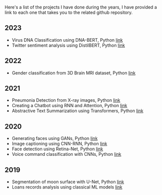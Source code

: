 Here's a list of the projects I have done during the years, I have provided a link to each one that takes you to the related github repository.

## 2023
* Virus DNA Classification using DNA-BERT, Python [link](https://github.com/Moeinh77/Virus-DNA-classification-BERT)
* Twitter sentiment analysis using DistilBERT, Python [link](https://github.com/Moeinh77/Twitter_sentiment_analysis_distilBert)

## 2022
* Gender classification from 3D Brain MRI dataset, Python [link](https://github.com/Moeinh77/Gender-Classification-on-3D-MRI)

## 2021
* Pneumonia Detection from X-ray images, Python	[link](https://github.com/Moeinh77/X-ray-chest-pneumonia-with-Keras)
* Creating a Chatbot using RNN and Attention, Python [link](https://github.com/Moeinh77/Chatbot-with-TensorFlow-and-Keras)
* Abstractive Text Summarization using Transformers, Python	[link](https://github.com/Moeinh77/Transformer-networks-for-abstractive-summarization)

## 2020
* Generating faces using GANs, Python	[link](https://github.com/Moeinh77/Simpson-face-generator-DCGAN-pytorch)
* Image captioning using CNN-RNN, Python [link](https://github.com/Moeinh77/Image-Captioning-with-Beam-Search)
* Face detection using Retina-Net, Python	[link](https://github.com/Moeinh77/Pet-face-recognition-Retinanet-keras)
* Voice command classification with CNNs, Python	[link](https://github.com/Moeinh77/voice-command-classification-Keras)

## 2019
* Segmentation of moon surface with U-Net, Python	[link](https://github.com/Moeinh77/Rock-Segmentation-Artificial-Lunar-Landscape)
* Loans records analysis using classical ML models [link](https://github.com/Moeinh77/IBM-final-project-Machine-Learning)
